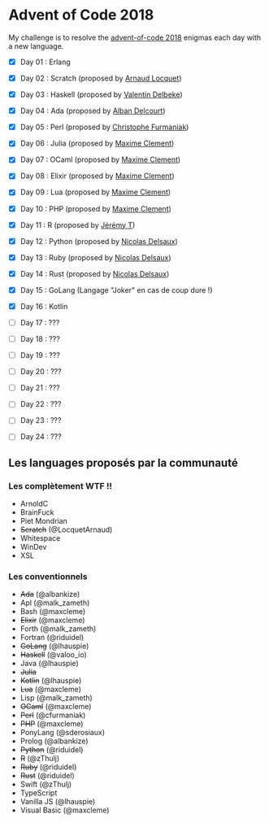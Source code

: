 # Advent of Code 2018

My challenge is to resolve the [advent-of-code 2018](https://adventofcode.com/2018) enigmas each day with a new language.

- [x] Day 01 : Erlang
- [x] Day 02 : Scratch (proposed by [Arnaud Locquet](https://twitter.com/LocquetArnaud))
- [x] Day 03 : Haskell (proposed by [Valentin Delbeke](https://twitter.com/valoo_io))
- [x] Day 04 : Ada (proposed by [Alban Delcourt](https://twitter.com/albankize))
- [x] Day 05 : Perl (proposed by [Christophe Furmaniak](https://twitter.com/@cfurmaniak))
- [x] Day 06 : Julia (proposed by [Maxime Clement](https://github.com/maxcleme))
- [x] Day 07 : OCaml (proposed by [Maxime Clement](https://github.com/maxcleme))
- [x] Day 08 : Elixir (proposed by [Maxime Clement](https://github.com/maxcleme))
- [x] Day 09 : Lua (proposed by [Maxime Clement](https://github.com/maxcleme))
- [x] Day 10 : PHP (proposed by [Maxime Clement](https://github.com/maxcleme))
- [x] Day 11 : R (proposed by [Jérémy T](https://twitter.com/zThulj))
- [x] Day 12 : Python (proposed by [Nicolas Delsaux](https://twitter.com/riduidel))
- [x] Day 13 : Ruby (proposed by [Nicolas Delsaux](https://twitter.com/riduidel))
- [x] Day 14 : Rust (proposed by [Nicolas Delsaux](https://twitter.com/riduidel))
- [x] Day 15 : GoLang (Langage "Joker" en cas de coup dure !)
- [x] Day 16 : Kotlin
- [ ] Day 17 : ???
- [ ] Day 18 : ???
- [ ] Day 19 : ???
- [ ] Day 20 : ???
- [ ] Day 21 : ???
- [ ] Day 22 : ???
- [ ] Day 23 : ???
- [ ] Day 24 : ???


## Les languages proposés par la communauté

### Les complètement WTF !!
- ArnoldC
- BrainFuck
- Piet Mondrian
- ~~Scratch~~ (@LocquetArnaud)
- Whitespace
- WinDev
- XSL

### Les conventionnels
- ~~Ada~~ (@albankize)
- Apl (@malk_zameth)
- Bash (@maxcleme)
- ~~Elixir~~ (@maxcleme)
- Forth (@malk_zameth)
- Fortran (@riduidel)
- ~~GoLang~~ (@lhauspie)
- ~~Haskell~~ (@valoo_io)
- Java (@lhauspie)
- ~~Julia~~
- ~~Kotlin~~ (@lhauspie)
- ~~Lua~~ (@maxcleme)
- Lisp (@malk_zameth)
- ~~OCaml~~ (@maxcleme)
- ~~Perl~~ (@cfurmaniak)
- ~~PHP~~ (@maxcleme)
- PonyLang (@sderosiaux)
- Prolog (@albankize)
- ~~Python~~ (@riduidel)
- ~~R~~ (@zThulj)
- ~~Ruby~~ (@riduidel)
- ~~Rust~~ (@riduidel)
- Swift (@zThulj)
- TypeScript
- Vanilla JS (@lhauspie)
- Visual Basic (@maxcleme)
